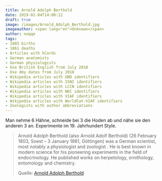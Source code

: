 ```yaml
---
title: Arnold Adolph Berthold
date: 2019-02-04T14:00:12
draft: true
image: /images/Arnold_Adolph_Berthold.jpg
imageauthor: <span lang="en">Unknown</span>
author: noqqe
tags:
- 1803 births
- 1861 deaths
- Articles with hCards
- German anatomists
- German physiologists
- Use British English from July 2018
- Use dmy dates from July 2018
- Wikipedia articles with GND identifiers
- Wikipedia articles with ISNI identifiers
- Wikipedia articles with LCCN identifiers
- Wikipedia articles with NKC identifiers
- Wikipedia articles with VIAF identifiers
- Wikipedia articles with WorldCat-VIAF identifiers
- Zoologists with author abbreviations
---
```


Man nehme 6 Hähne, schneide bei 3 die Hoden ab und nähe sie den anderen 3 an.
Experimente im 19. Jahrhundert Style.

> Arnold Adolph Berthold (also Arnold Adolf Berthold) (26 February 1803, Soest –
> 3 January 1861, Göttingen) was a German scientist, most notably a physiologist
> and zoologist . He is best known in modern science for his pioneering
> experiments in the field of endocrinology. He published works on herpetology,
> ornithology, entomology and chemistry.
>
> Quelle: [Arnold Adolph Berthold](https://en.wikipedia.org/wiki/Arnold_Adolph_Berthold)
